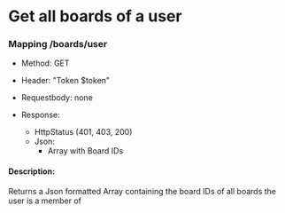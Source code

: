 # Get all boards of a user

### Mapping /boards/user

* Method: GET

* Header: "Token $token"

* Requestbody: none

* Response:
    * HttpStatus (401, 403, 200)
    * Json:
        * Array with Board IDs

#### Description:

Returns a Json formatted Array containing the board IDs of all boards the user is a member of